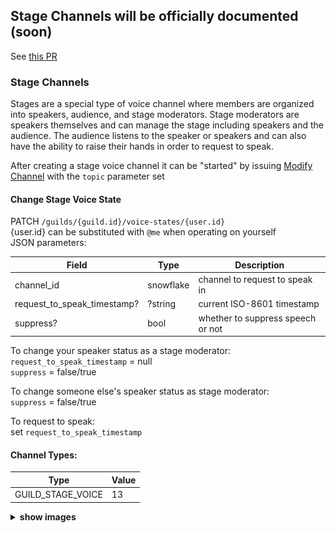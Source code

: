 ## Stage Channels will be officially documented (soon)
See [this PR](https://github.com/discord/discord-api-docs/pull/2751)  

### Stage Channels
  
Stages are a special type of voice channel where members are organized into speakers, audience, and stage moderators. Stage moderators are speakers themselves and can manage the stage including speakers and the audience. The audience listens to the speaker or speakers and can also have the ability to raise their hands in order to request to speak.

After creating a stage voice channel it can be "started" by issuing [Modify Channel](https://discord.com/developers/docs/resources/channel#modify-channel) with the `topic` parameter set  
  
#### Change Stage Voice State
PATCH `/guilds/{guild.id}/voice-states/{user.id}`  
{user.id} can be substituted with `@me` when operating on yourself  
JSON parameters:

| Field                       | Type      | Description                       |
|-----------------------------|-----------|-----------------------------------|
| channel_id                  | snowflake | channel to request to speak in    |
| request_to_speak_timestamp? | ?string   | current ISO-8601 timestamp        |
| suppress?                   | bool      | whether to suppress speech or not |

To change your speaker status as a stage moderator:  
`request_to_speak_timestamp` = null  
`suppress` = false/true
  
To change someone else's speaker status as stage moderator:  
`suppress` = false/true  

To request to speak:  
set `request_to_speak_timestamp`

#### Channel Types:

| Type              | Value |
|-------------------|-------|
| GUILD_STAGE_VOICE | 13    |

<details>
	<summary><strong>show images</strong></summary>
	<img src="media/stage_channel_list.png">
	<img src="media/stage_channel_perms.png">
	<img src="media/manage_stage_moderators.png">
	<img src="media/stage_starting_topic.png">
	<img src="media/stage_suppressed.png">
	<img src="media/stage_menu.png">
	<img src="media/stage_active.png">
</details>
